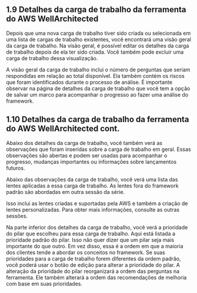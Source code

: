 ## 1.9 Detalhes da carga de trabalho da ferramenta do AWS WellArchitected

Depois que uma nova carga de trabalho tiver sido criada ou selecionada em uma lista de cargas de trabalho existentes, você encontrará uma visão geral da carga de trabalho. Na visão geral, é possível editar os detalhes da carga de trabalho depois de ela ter sido criada. Você também pode excluir uma carga de trabalho dessa visualização.

A visão geral da carga de trabalho inclui o número de perguntas que seriam respondidas em relação ao total disponível. Ela também contém os riscos que foram identificados durante o processo de análise. É importante observar na página de detalhes da carga de trabalho que você tem a opção de salvar um marco para acompanhar o progresso ao fazer uma análise do framework.

## 1.10 Detalhes da carga de trabalho da ferramenta do AWS WellArchitected cont.

Abaixo dos detalhes da carga de trabalho, você também verá as observações que foram inseridas sobre a carga de trabalho em geral. Essas observações são abertas e podem ser usadas para acompanhar o progresso, mudanças importantes ou informações sobre lançamentos futuros.

Abaixo das observações da carga de trabalho, você verá uma lista das lentes aplicadas a essa carga de trabalho. As lentes fora do framework padrão são abordadas em outra sessão da série.

Isso inclui as lentes criadas e suportadas pela AWS e também a criação de lentes personalizadas. Para obter mais informações, consulte as outras sessões.

Na parte inferior dos detalhes da carga de trabalho, você verá a prioridade do pilar que escolheu para essa carga de trabalho. Aqui está listada a prioridade padrão do pilar. Isso não quer dizer que um pilar seja mais importante do que outro. Em vez disso, essa é a ordem em que a maioria dos clientes tende a abordar os conceitos no framework. Se suas prioridades para a carga de trabalho forem diferentes da ordem padrão, você poderá usar o botão de edição para alterar a prioridade do pilar. A alteração da prioridade do pilar reorganizará a ordem das perguntas na ferramenta. Ele também alterará a ordem das recomendações de melhoria com base em suas prioridades.
